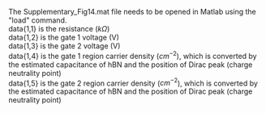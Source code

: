 The Supplementary_Fig14.mat file needs to be opened in Matlab using the "load" command.\
data{1,1} is the resistance ($k\Omega$)\
data{1,2} is the gate 1 voltage (V)\
data{1,3} is the gate 2 voltage (V)\
data{1,4} is the gate 1 region carrier density ($cm^{-2}$), which is converted by the estimated capacitance of hBN and the position of Dirac peak (charge neutrality point)\
data{1,5} is the gate 2 region carrier density ($cm^{-2}$), which is converted by the estimated capacitance of hBN and the position of Dirac peak (charge neutrality point)